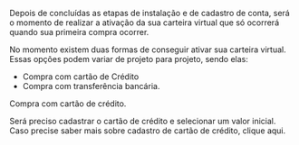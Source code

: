 Depois de concluídas as etapas de instalação e de cadastro de conta, será o momento de realizar a ativação da sua carteira virtual que só ocorrerá quando sua primeira compra ocorrer.

No momento existem duas formas de conseguir ativar sua carteira virtual. Essas opções podem variar de projeto para projeto, sendo elas:

- Compra com cartão de Crédito
- Compra com transferência bancária.


Compra com cartão de crédito.

Será preciso cadastrar o cartão de crédito e selecionar um valor inicial.
Caso precise saber mais sobre cadastro de cartão de crédito, clique aqui.